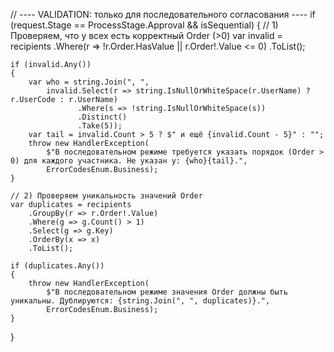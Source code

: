 // ---- VALIDATION: только для последовательного согласования ----
if (request.Stage == ProcessStage.Approval && isSequential)
{
    // 1) Проверяем, что у всех есть корректный Order (>0)
    var invalid = recipients
        .Where(r => !r.Order.HasValue || r.Order!.Value <= 0)
        .ToList();

    if (invalid.Any())
    {
        var who = string.Join(", ",
            invalid.Select(r => string.IsNullOrWhiteSpace(r.UserName) ? r.UserCode : r.UserName)
                   .Where(s => !string.IsNullOrWhiteSpace(s))
                   .Distinct()
                   .Take(5));
        var tail = invalid.Count > 5 ? $" и ещё {invalid.Count - 5}" : "";
        throw new HandlerException(
            $"В последовательном режиме требуется указать порядок (Order > 0) для каждого участника. Не указан у: {who}{tail}.",
            ErrorCodesEnum.Business);
    }

    // 2) Проверяем уникальность значений Order
    var duplicates = recipients
        .GroupBy(r => r.Order!.Value)
        .Where(g => g.Count() > 1)
        .Select(g => g.Key)
        .OrderBy(x => x)
        .ToList();

    if (duplicates.Any())
    {
        throw new HandlerException(
            $"В последовательном режиме значения Order должны быть уникальны. Дублируются: {string.Join(", ", duplicates)}.",
            ErrorCodesEnum.Business);
    }
}
